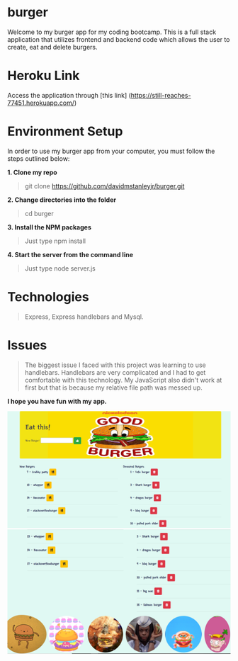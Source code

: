 # burger

Welcome to my burger app for my coding bootcamp. This is a full stack application that utilizes frontend and backend code which allows the user to create, eat and delete burgers.

# Heroku Link

Access the application through [this link] (https://still-reaches-77451.herokuapp.com/)

# Environment Setup

In order to use my burger app from your computer, you must follow the steps outlined below:

**1. Clone my repo**
>git clone https://github.com/davidmstanleyjr/burger.git

**2. Change directories into the folder**
>cd burger

**3. Install the NPM packages**
>Just type npm install

**4. Start the server from the command line**
>Just type node server.js

# Technologies
>Express, Express handlebars and Mysql.

# Issues
>The biggest issue I faced with this project was learning to use handlebars. Handlebars are very complicated and I had to get comfortable with this technology. 
My JavaScript also didn't work at first but that is because my relative file path was messed up. 

**I hope you have fun with my app.**

![Screenshot 1](public/assets/images/snip1.PNG)
![Screenshot 2](public/assets/images/snip2.PNG)
